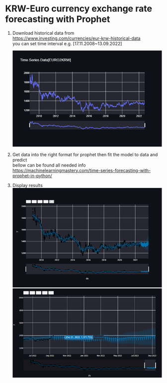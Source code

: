 # KRW-Euro currency exchange rate forecasting with Prophet <br>

1. Download historical data from https://www.investing.com/currencies/eur-krw-historical-data <br>
you can set time interval e.g. [17.11.2008~13.09.2022]
   
   ![alt=KRW2EURO historical data ](./historical_price.png "KRW2EURO historical data") <br>

2. Get data into the right format for prophet then fit the model to data and predict
  <br> bellow can be found all needed info<br>
   https://machinelearningmastery.com/time-series-forecasting-with-prophet-in-python/ <br>
3. Display results
    ![alt=Prophet prediction ](./prophet_prediciton.png "KRW2EURO exchange rate predicted by prophet") <br>
   ![alt=prediction zoom in ](./zoomin.png "KRW2EURO exchange rate forecast zoom") <br>

